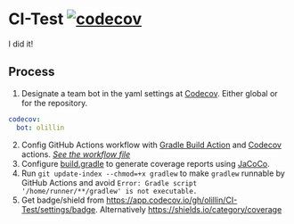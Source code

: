 # CI-Test [![codecov](https://codecov.io/gh/olillin/CI-Test/branch/main/graph/badge.svg?token=95YZXW0XSY)](https://codecov.io/gh/olillin/CI-Test)
I did it!
## Process
1. Designate a team bot in the yaml settings at [Codecov](https://codecov.io). Either global or for the repository.
```yml
codecov:
  bot: olillin
```
2. Config GitHub Actions workflow with [Gradle Build Action](https://github.com/marketplace/actions/gradle-build-action) and [Codecov](https://github.com/marketplace/actions/codecov) actions. *[See the workflow file](.github/workflows/gradle.yml)*
3. Configure [build.gradle](build.gradle) to generate coverage reports using [JaCoCo](https://docs.gradle.org/current/userguide/jacoco_plugin.html).
4. Run `git update-index --chmod=+x gradlew` to make `gradlew` runnable by GitHub Actions and avoid `Error: Gradle script '/home/runner/**/gradlew' is not executable.`
5. Get badge/shield from https://app.codecov.io/gh/olillin/CI-Test/settings/badge. Alternatively https://shields.io/category/coverage

